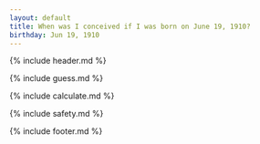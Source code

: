 ```yaml
---
layout: default
title: When was I conceived if I was born on June 19, 1910?
birthday: Jun 19, 1910
---
```


{% include header.md %}

{% include guess.md %}

{% include calculate.md %}

{% include safety.md %}

{% include footer.md %}



